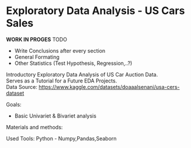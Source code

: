 # Exploratory Data Analysis - US Cars Sales

**WORK IN PROGES**
TODO

- Write Conclusions after every section
- General Formating
- Other Statistics (Test Hypothesis, Regression,..?)


Introductory Exploratory Data Analysis of US Car Auction Data. <br>
Serves as a Tutorial for a Future EDA Projects. <br>
Data Source: https://www.kaggle.com/datasets/doaaalsenani/usa-cers-dataset

Goals:
- Basic Univariet & Bivariet analysis

Materials and methods:


Used Tools:
Python - Numpy,Pandas,Seaborn 



